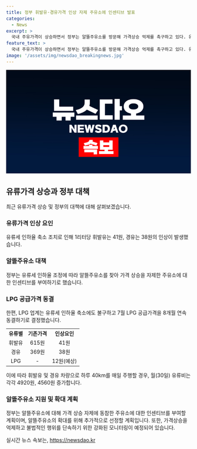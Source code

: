 ```yaml
---
title: 정부 휘발유·경유가격 인상 자제 주유소에 인센티브 발표
categories:
  - News
excerpt: >
  국내 주유가격이 상승하면서 정부는 알뜰주유소를 방문해 가격상승 억제를 촉구하고 있다. 유류세 인하율 축소로 휘발유와 경유는 각각 41원, 38원 인상되며 LPG도 약 12원 오른다. 이에도 LPG 업계는 7월 공급가격을 동결한다. 정부는 알뜰주유소에 가격상승 자제에 동참한 경우 인센티브를 부여하고, 판매가격 모니터링과 범부처 시장점검을 강화할 계획이다. 이와 함께 알뜰주유소 확대와 상생 정신이 필요하다고 강조했다. (150자)
feature_text: >
  국내 주유가격이 상승하면서 정부는 알뜰주유소를 방문해 가격상승 억제를 촉구하고 있다. 유류세 인하율 축소로 휘발유와 경유는 각각 41원, 38원 인상되며 LPG도 약 12원 오른다. 이에도 LPG 업계는 7월 공급가격을 동결한다. 정부는 알뜰주유소에 가격상승 자제에 동참한 경우 인센티브를 부여하고, 판매가격 모니터링과 범부처 시장점검을 강화할 계획이다. 이와 함께 알뜰주유소 확대와 상생 정신이 필요하다고 강조했다. (150자)
image: '/assets/img/newsdao_breakingnews.jpg'
---
```


<p><img src="/assets/img/newsdao_breakingnews.jpg" alt="ontimetimes 속보" /></p>

<h2 data-ke-size="size26">유류가격 상승과 정부 대책</h2>

<p data-ke-size="size16">최근 유류가격 상승 및 정부의 대책에 대해 살펴보겠습니다.</p>

<h3>유류가격 인상 요인</h3>

<p data-ke-size="size16">유류세 인하율 축소 조치로 인해 1리터당 휘발유는 41원, 경유는 38원의 인상이 발생했습니다.</p>

<h3>알뜰주유소 대책</h3>

<p data-ke-size="size16">정부는 유류세 인하율 조정에 따라 알뜰주유소를 찾아 가격 상승을 자제한 주유소에 대한 인센티브를 부여하기로 했습니다.</p>

<h3>LPG 공급가격 동결</h3>

<p data-ke-size="size16">한편, LPG 업계는 유류세 인하율 축소에도 불구하고 7월 LPG 공급가격을 8개월 연속 동결하기로 결정했습니다.</p>

<table>
  <tr>
    <td style="text-align: center; height: 17px;"><b>유류별</b></td>
    <td style="text-align: center; height: 17px;"><b>기존가격</b></td>
    <td style="text-align: center; height: 17px;"><b>인상요인</b></td>
  </tr>
  <tr>
    <td style="text-align: center; height: 17px;">휘발유</td>
    <td style="text-align: center; height: 17px;">615원</td>
    <td style="text-align: center; height: 17px;">41원</td>
  </tr>
  <tr>
    <td style="text-align: center; height: 17px;">경유</td>
    <td style="text-align: center; height: 17px;">369원</td>
    <td style="text-align: center; height: 17px;">38원</td>
  </tr>
  <tr>
    <td style="text-align: center; height: 17px;">LPG</td>
    <td style="text-align: center; height: 17px;">-</td>
    <td style="text-align: center; height: 17px;">12원(예상)</td>
  </tr>
</table>

<p data-ke-size="size16">이에 따라 휘발유 및 경유 차량으로 하루 40km를 매일 주행할 경우, 월(30일) 유류비는 각각 4920원, 4560원 증가합니다.</p>

<h3>알뜰주유소 지원 및 확대 계획</h3>

<p data-ke-size="size16">정부는 알뜰주유소에 대해 가격 상승 자제에 동참한 주유소에 대한 인센티브를 부여할 계획이며, 알뜰주유소의 확대를 위해 추가적으로 선정할 계획입니다. 또한, 가격상승을 억제하고 불법적인 행위를 단속하기 위한 강화된 모니터링이 예정되어 있습니다.</p>
실시간 뉴스 속보는, <a href="https://newsdao.kr" rel="dofollow">https://newsdao.kr</a>


